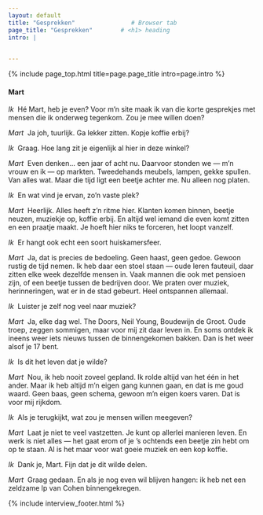 ```yaml
---
layout: default
title: "Gesprekken"                # Browser tab
page_title: "Gesprekken"        # <h1> heading
intro: |
  

---
```


{% include page_top.html 
   title=page.page_title 
   intro=page.intro 
%}

<div class="custom-section">

<h4>Mart</h4>

<p><em>Ik</em>&nbsp; Hé Mart, heb je even? Voor m’n site maak ik van die korte gesprekjes met mensen die ik onderweg tegenkom. Zou je mee willen doen?</p>

<p><em>Mart</em>&nbsp; Ja joh, tuurlijk. Ga lekker zitten. Kopje koffie erbij?</p>

<p><em>Ik</em>&nbsp; Graag. Hoe lang zit je eigenlijk al hier in deze winkel?</p>

<p><em>Mart</em>&nbsp; Even denken… een jaar of acht nu. Daarvoor stonden we — m’n vrouw en ik — op markten. Tweedehands meubels, lampen, gekke spullen. Van alles wat. Maar die tijd ligt een beetje achter me. Nu alleen nog platen.</p>

<p><em>Ik</em>&nbsp; En wat vind je ervan, zo’n vaste plek?</p>

<p><em>Mart</em>&nbsp; Heerlijk. Alles heeft z’n ritme hier. Klanten komen binnen, beetje neuzen, muziekje op, koffie erbij. En altijd wel iemand die even komt zitten en een praatje maakt. Je hoeft hier niks te forceren, het loopt vanzelf.</p>

<p><em>Ik</em>&nbsp; Er hangt ook echt een soort huiskamersfeer.</p>

<p><em>Mart</em>&nbsp; Ja, dat is precies de bedoeling. Geen haast, geen gedoe. Gewoon rustig de tijd nemen. Ik heb daar een stoel staan — oude leren fauteuil, daar zitten elke week dezelfde mensen in. Vaak mannen die ook met pensioen zijn, of een beetje tussen de bedrijven door. We praten over muziek, herinneringen, wat er in de stad gebeurt. Heel ontspannen allemaal.</p>

<p><em>Ik</em>&nbsp; Luister je zelf nog veel naar muziek?</p>

<p><em>Mart</em>&nbsp; Ja, elke dag wel. The Doors, Neil Young, Boudewijn de Groot. Oude troep, zeggen sommigen, maar voor mij zit daar leven in. En soms ontdek ik ineens weer iets nieuws tussen de binnengekomen bakken. Dan is het weer alsof je 17 bent.</p>

<p><em>Ik</em>&nbsp; Is dit het leven dat je wilde?</p>

<p><em>Mart</em>&nbsp; Nou, ik heb nooit zoveel gepland. Ik rolde altijd van het één in het ander. Maar ik heb altijd m’n eigen gang kunnen gaan, en dat is me goud waard. Geen baas, geen schema, gewoon m’n eigen koers varen. Dat is voor mij rijkdom.</p>

<p><em>Ik</em>&nbsp; Als je terugkijkt, wat zou je mensen willen meegeven?</p>

<p><em>Mart</em>&nbsp; Laat je niet te veel vastzetten. Je kunt op allerlei manieren leven. En werk is niet alles — het gaat erom of je ’s ochtends een beetje zin hebt om op te staan. Al is het maar voor wat goeie muziek en een kop koffie.</p>

<p><em>Ik</em>&nbsp; Dank je, Mart. Fijn dat je dit wilde delen.</p>

<p><em>Mart</em>&nbsp; Graag gedaan. En als je nog even wil blijven hangen: ik heb net een zeldzame lp van Cohen binnengekregen.</p>

{% include interview_footer.html %}
  
</div>

